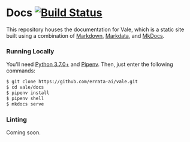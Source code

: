 # Docs [![Build Status](https://travis-ci.org/ValeLint/docs.svg?branch=master)](https://travis-ci.org/ValeLint/docs)

This repository houses the documentation for Vale, which is a static site built using a combination of [Markdown](https://commonmark.org/), [Markdata](https://github.com/errata-ai/markdata), and [MkDocs](http://www.mkdocs.org/).

### Running Locally

You'll need [Python 3.7.0+](https://www.python.org/downloads/) and [Pipenv](https://pipenv.readthedocs.io/en/latest/install/#installing-pipenv). Then, just enter the following commands:

```bash
$ git clone https://github.com/errata-ai/vale.git
$ cd vale/docs
$ pipenv install
$ pipenv shell
$ mkdocs serve
```

### Linting

Coming soon.
